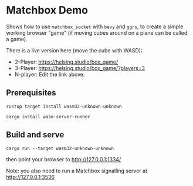 # Matchbox Demo

Shows how to use `matchbox_socket` with `bevy` and `ggrs`, to create a simple
working browser "game" (if moving cubes around on a plane can be called a game).

There is a live version here (move the cube with WASD):

- 2-Player: https://helsing.studio/box_game/
- 3-Player: https://helsing.studio/box_game/?players=3
- N-player: Edit the link above.

## Prerequisites

```
rustup target install wasm32-unknown-unknown
```

```
cargo install wasm-server-runner
```

## Build and serve

```
cargo run --target wasm32-unknown-unknown
```

then point your browser to http://127.0.0.1:1334/

Note: you also need to run a Matchbox signalling server at http://127.0.0.1:3536